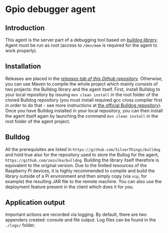 Gpio debugger agent
===================

Introduction
------------ 
This agent is the server part of a debugging tool based on *[bulldog library](https://github.com/SilverThings/bulldog "Bulldog")*. Agent must be run as root (access to `/dev/mem` is required for the agent to work properly).

Installation
------------
Releases are placed in the *[releases tab of this Github repository](https://github.com/zezulka/GpioDebuggerAgent/releases "releases")*. 
Otherwise, you can use Maven to compile the whole project which mainly consists of 
two projects: the Bulldog library and the agent itself.
First, install Bulldog to your local repository by issuing `mvn clean install`
in the root folder of the cloned Bulldog repository (you must install required
gcc cross compiler first in order to do that - see more instructions at 
[the official Bulldog repository](https://github.com/SilverThings/bulldog)).
Once you have Bulldog installed in your local repository, you can then install
the agent itself again by launching the command `mvn clean install` in the 
root folder of the agent project.

Bulldog
-----------
All the prerequisites are listed in `https://github.com/SilverThings/bulldog` 
and hold true also for the repository used to store the Bullog for the agent, 
`https://github.com/zezulka/bulldog`. Building the library itself therefore is 
equivalent to the original version.
Due to the limited resources of the Raspberry Pi devices, it is highly 
recommended to compile and build the library outside of a Pi environment and 
then simply copy (via `scp`, for example) the resulting JAR file to the remote 
machine. You can also use the deployment feature present in the client which 
does it for you.

Application output
------------------
Important actions are recorded via logging. By default, there are two appenders
created: console and file output. Log files can be found in the `./logs/` folder.
